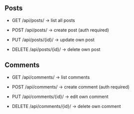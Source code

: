 ## Posts

* GET /api/posts/ → list all posts

* POST /api/posts/ → create post (auth required)

* PUT /api/posts/{id}/ → update own post

* DELETE /api/posts/{id}/ → delete own post

## Comments

* GET /api/comments/ → list comments

* POST /api/comments/ → create comment (auth required)

* PUT /api/comments/{id}/ → edit own comment

* DELETE /api/comments/{id}/ → delete own comment